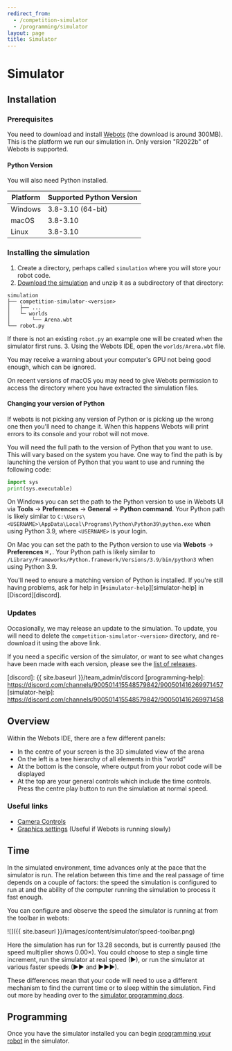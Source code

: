 ```yaml
---
redirect_from:
  - /competition-simulator
  - /programming/simulator
layout: page
title: Simulator
---
```


# Simulator

## Installation

### Prerequisites

You need to download and install [Webots](https://cyberbotics.com/#download) (the download is around 300MB).
This is the platform we run our simulation in.
Only version "R2022b" of Webots is supported.

#### Python Version

You will also need Python installed.

| Platform | Supported Python Version |
|----------|--------------------------|
| Windows  | 3.8-3.10 (64-bit)        |
| macOS    | 3.8-3.10                 |
| Linux    | 3.8-3.10                 |

### Installing the simulation

1. Create a directory, perhaps called `simulation` where you will store your robot code.
2. [Download the simulation](https://github.com/srobo/competition-simulator/releases/download/sr2023.1/competition-simulator-sr2023.1.zip)
  and unzip it as a subdirectory of that directory:
  ```
  simulation
  ├── competition-simulator-<version>
  │   ├── ...
  │   └─ worlds
  │       └── Arena.wbt
  └── robot.py
  ```
  If there is not an existing `robot.py` an example one will be created when the simulator first runs.
3. Using the Webots IDE, open the `worlds/Arena.wbt` file.

You may receive a warning about your computer's GPU not being good enough, which can be ignored.

<div class="info">
  On recent versions of macOS you may need to give Webots permission to access the directory where you have extracted the simulation files.
</div>

#### Changing your version of Python

If webots is not picking any version of Python or is picking up the wrong one then you'll need to change it.
When this happens Webots will print errors to its console and your robot will not move.

You will need the full path to the version of Python that you want to use.
This will vary based on the system you have.
One way to find the path is by launching the version of Python that you want to
use and running the following code:

~~~~~ python
import sys
print(sys.executable)
~~~~~

On Windows you can set the path to the Python version to use in Webots UI via
**Tools** &rarr; **Preferences** &rarr; **General** &rarr; **Python command**.
Your Python path is likely similar to `C:\Users\<USERNAME>\AppData\Local\Programs\Python\Python39\python.exe` when using Python 3.9, where `<USERNAME>` is your login.

On Mac you can set the path to the Python version to use via **Webots** &rarr; **Preferences** <kbd>⌘</kbd><kbd>,</kbd>.
Your Python path is likely similar to `/Library/Frameworks/Python.framework/Versions/3.9/bin/python3` when using Python 3.9.

You'll need to ensure a matching version of Python is installed. If you're still
having problems, ask for help in [`#simulator-help`][simulator-help] in
[Discord][discord].

### Updates

Occasionally, we may release an update to the simulation. To update, you will need to delete the `competition-simulator-<version>` directory, and re-download it using the above link.

If you need a specific version of the simulator, or want to see what changes
have been made with each version, please see the
[list of releases](https://github.com/srobo/competition-simulator/releases).

[discord]: {{ site.baseurl }}/team_admin/discord
[programming-help]: https://discord.com/channels/900501415548579842/900501416269971457
[simulator-help]: https://discord.com/channels/900501415548579842/900501416269971458

## Overview

Within the Webots IDE, there are a few different panels:

- In the centre of your screen is the 3D simulated view of the arena
- On the left is a tree hierarchy of all elements in this "world"
- At the bottom is the console, where output from your robot code will be displayed
- At the top are your general controls which include the time controls. Press the centre play button to run the simulation at normal speed.

### Useful links

- [Camera Controls](https://www.cyberbotics.com/doc/guide/the-3d-window#navigation-in-the-scene)
- [Graphics settings](https://www.cyberbotics.com/doc/guide/preferences#opengl) (Useful if Webots is running slowly)

## Time

In the simulated environment, time advances only at the pace that the simulator
is run. The relation between this time and the real passage of time depends on a
couple of factors: the speed the simulation is configured to run at and the
ability of the computer running the simulation to process it fast enough.

You can configure and observe the speed the simulator is running at from the toolbar in webots:

![]({{ site.baseurl }}/images/content/simulator/speed-toolbar.png)

Here the simulation has run for 13.28 seconds, but is currently paused (the
speed multiplier shows 0.00×). You could choose to step a single time increment,
run the simulator at real speed (▶), or run the simulator at various faster
speeds (▶▶ and ▶▶▶).

These differences mean that your code will need to use a different mechanism to
find the current time or to sleep within the simulation. Find out more by
heading over to the [simulator programming docs](./programming).

## Programming

Once you have the simulator installed you can begin [programming your robot](./programming) in the simulator.
